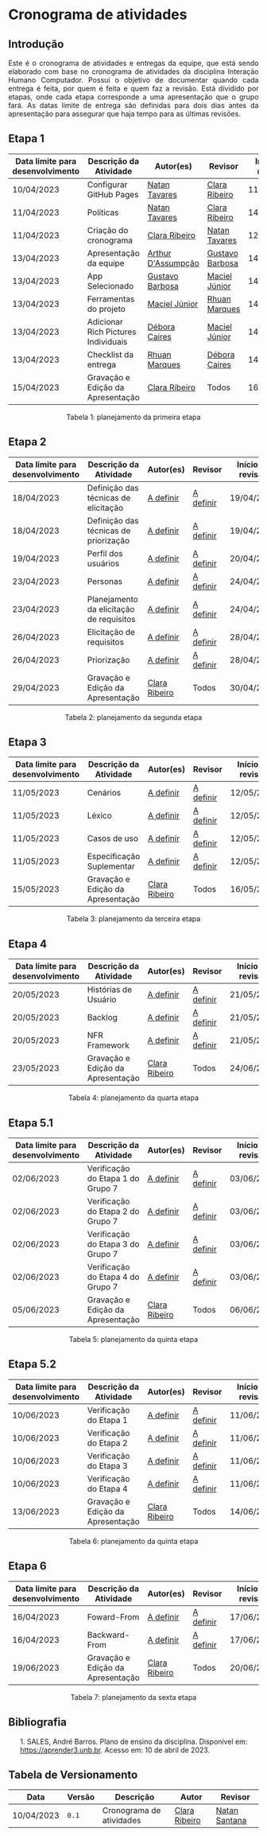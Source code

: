 # Cronograma de atividades

## Introdução


<div style="text-align: justify">
Este é o cronograma de atividades e entregas da equipe, que está sendo elaborado com base no cronograma de atividades da disciplina Interação Humano Computador. Possui o objetivo de documentar quando cada entrega é feita, por quem é feita e quem faz a revisão. Está dividido por etapas, onde cada etapa corresponde a uma apresentação que o grupo fará. As datas limite de entrega são definidas para dois dias antes da apresentação para assegurar que haja tempo para as últimas revisões.
</div>

## Etapa 1

Data limite para desenvolvimento | Descrição da Atividade | Autor(es) | Revisor | Início da revisão | Término da revisão
--------- | ----------------- | -------------- | ---------- | ------------- | --------------------
10/04/2023 | Configurar GitHub Pages | [Natan Tavares](https://github.com/Neitan2023) | [Clara Ribeiro](https://github.com/clara-ribeiro) | 11/04/2023 | 11/04/2023 |
11/04/2023 | Políticas | [Natan Tavares](https://github.com/Neitan2023) | [Clara Ribeiro](https://github.com/clara-ribeiro) | 14/04/2023 | 14/04/2023 |
11/04/2023 | Criação do cronograma | [Clara Ribeiro](https://github.com/clara-ribeiro) | [Natan Tavares](https://github.com/Neitan2023) | 12/04/2023 | 13/04/2023 |
13/04/2023 | Apresentação da equipe | [Arthur D'Assumpção](https://github.com/ArtAssLou) | [Gustavo Barbosa](https://github.com/brbsg) | 14/04/2023 | 14/04/2023 |
13/04/2023 | App Selecionado | [Gustavo Barbosa](https://github.com/brbsg) | [Maciel Júnior](https://github.com/macieljuniormax) | 14/04/2023 | 14/04/2023 |
13/04/2023 | Ferramentas do projeto | [Maciel Júnior](https://github.com/macieljuniormax) | [Rhuan Marques](https://github.com/RhuanMr) | 14/04/2023 | 14/04/2023 |
13/04/2023 | Adicionar Rich Pictures Individuais | [Débora Caires](https://github.com/deboracaires) | [Maciel Júnior](https://github.com/macieljuniormax) | 14/04/2023 | 14/04/2023 |
13/04/2023 | Checklist da entrega | [Rhuan Marques](https://github.com/RhuanMr) | [Débora Caires](https://github.com/deboracaires) | 14/04/2023 | 14/04/2023 |
15/04/2023 | Gravação e Edição da Apresentação | [Clara Ribeiro](https://github.com/clara-ribeiro) | Todos | 16/04/2023 | 17/04/2023 |

<div style="text-align: center">
<p>Tabela 1: planejamento da primeira etapa</p>
</div>

## Etapa 2

Data limite para desenvolvimento | Descrição da Atividade | Autor(es) | Revisor | Início da revisão | Término da revisão
--------- | ----------------- | -------------- | ---------- | ------------- | --------------------
18/04/2023 | Definição das técnicas de elicitação | [A definir](https://github.com/) | [A definir](https://github.com/) | 19/04/2023 | 19/04/2023
18/04/2023 | Definição das técnicas de priorização | [A definir](https://github.com/) | [A definir](https://github.com/) | 19/04/2023 | 19/04/2023
19/04/2023 | Perfil dos usuários | [A definir](https://github.com/) | [A definir](https://github.com/) | 20/04/2023 | 21/04/2023
23/04/2023 | Personas | [A definir](https://github.com/) | [A definir](https://github.com/) | 24/04/2023 | 24/04/2023
23/04/2023 | Planejamento da elicitação de requisitos | [A definir](https://github.com/) | [A definir](https://github.com/) | 24/04/2023 | 25/04/2023
26/04/2023 | Elicitação de requisitos | [A definir](https://github.com/) | [A definir](https://github.com/) | 28/04/2023 | 28/04/2023
26/04/2023 | Priorização | [A definir](https://github.com/) | [A definir](https://github.com/) | 28/04/2023 | 28/04/2023
29/04/2023 | Gravação e Edição da Apresentação | [Clara Ribeiro](https://github.com/clara-ribeiro) | Todos | 30/04/2023 | 30/04/2023

<div style="text-align: center">
<p>Tabela 2: planejamento da segunda etapa</p>
</div>

## Etapa 3

Data limite para desenvolvimento | Descrição da Atividade | Autor(es) | Revisor | Início da revisão | Término da revisão
--------- | ----------------- | -------------- | ---------- | ------------- | --------------------
11/05/2023 | Cenários | [A definir](https://github.com/) | [A definir](https://github.com/) | 12/05/2023 | 14/05/2023
11/05/2023 | Léxico | [A definir](https://github.com/) | [A definir](https://github.com/) | 12/05/2023 | 14/05/2023
11/05/2023 | Casos de uso | [A definir](https://github.com/) | [A definir](https://github.com/) | 12/05/2023 | 14/05/2023
11/05/2023 | Especificação Suplementar | [A definir](https://github.com/) | [A definir](https://github.com/) | 12/05/2023 | 14/05/2023
15/05/2023 | Gravação e Edição da Apresentação | [Clara Ribeiro](https://github.com/clara-ribeiro) | Todos | 16/05/2023 | 16/05/2023

<div style="text-align: center">
<p>Tabela 3: planejamento da terceira etapa</p>
</div>

## Etapa 4

Data limite para desenvolvimento | Descrição da Atividade | Autor(es) | Revisor | Início da revisão | Término da revisão
--------- | ----------------- | -------------- | ---------- | ------------- | --------------------
20/05/2023 | Histórias de Usuário | [A definir](https://github.com/) | [A definir](https://github.com/) | 21/05/2023 | 22/05/2023
20/05/2023 | Backlog | [A definir](https://github.com/) | [A definir](https://github.com/) | 21/05/2023| 22/05/2023
20/05/2023 | NFR Framework | [A definir](https://github.com/) | [A definir](https://github.com/) | 21/05/2023 | 22/05/2023
23/05/2023 | Gravação e Edição da Apresentação | [Clara Ribeiro](https://github.com/clara-ribeiro) | Todos | 24/06/2023 | 24/06/2023

<div style="text-align: center">
<p>Tabela 4: planejamento da quarta etapa</p>
</div>

## Etapa 5.1

Data limite para desenvolvimento | Descrição da Atividade | Autor(es) | Revisor | Início da revisão | Término da revisão
--------- | ----------------- | -------------- | ---------- | ------------- | --------------------
02/06/2023 | Verificação do Etapa 1 do Grupo 7 | [A definir](https://github.com/) | [A definir](https://github.com/) | 03/06/2023 | 04/06/2023
02/06/2023 | Verificação do Etapa 2 do Grupo 7 | [A definir](https://github.com/) | [A definir](https://github.com/) | 03/06/2023 | 04/06/2023
02/06/2023 | Verificação do Etapa 3 do Grupo 7 | [A definir](https://github.com/) | [A definir](https://github.com/) | 03/06/2023 | 04/06/2023
02/06/2023 | Verificação do Etapa 4 do Grupo 7 | [A definir](https://github.com/) | [A definir](https://github.com/) | 03/06/2023 | 04/06/2023
05/06/2023 | Gravação e Edição da Apresentação | [Clara Ribeiro](https://github.com/clara-ribeiro) | Todos | 06/06/2023 | 06/06/2023

<div style="text-align: center">
<p>Tabela 5: planejamento da quinta etapa</p>
</div>

## Etapa 5.2

Data limite para desenvolvimento | Descrição da Atividade | Autor(es) | Revisor | Início da revisão | Término da revisão
--------- | ----------------- | -------------- | ---------- | ------------- | --------------------
10/06/2023 | Verificação do Etapa 1 | [A definir](https://github.com/) | [A definir](https://github.com/) | 11/06/2023 | 12/06/2023
10/06/2023 | Verificação do Etapa 2 | [A definir](https://github.com/) | [A definir](https://github.com/) | 11/06/2023 | 12/06/2023
10/06/2023 | Verificação do Etapa 3 | [A definir](https://github.com/) | [A definir](https://github.com/) | 11/06/2023 | 12/06/2023
10/06/2023 | Verificação do Etapa 4 | [A definir](https://github.com/) | [A definir](https://github.com/) | 11/06/2023 | 12/06/2023
13/06/2023 | Gravação e Edição da Apresentação | [Clara Ribeiro](https://github.com/clara-ribeiro) | Todos | 14/06/2023 | 14/06/2023

<div style="text-align: center">
<p>Tabela 6: planejamento da quinta etapa</p>
</div>

## Etapa 6

Data limite para desenvolvimento | Descrição da Atividade | Autor(es) | Revisor | Início da revisão | Término da revisão
--------- | ----------------- | -------------- | ---------- | ------------- | --------------------
16/04/2023 | Foward-From | [A definir](https://github.com/) | [A definir](https://github.com/) | 17/06/2023 | 18/06/2023
16/04/2023 | Backward-From | [A definir](https://github.com/) | [A definir](https://github.com/) | 17/06/2023 | 18/06/2023
19/06/2023 | Gravação e Edição da Apresentação | [Clara Ribeiro](https://github.com/clara-ribeiro) | Todos | 20/06/2023 | 20/06/2023

<div style="text-align: center">
<p>Tabela 7: planejamento da sexta etapa</p>
</div>

## Bibliografia

 <p><ul>1. SALES, André Barros. Plano de ensino da disciplina. Disponível em: <a href="https://aprender3.unb.br">https://aprender3.unb.br</a>. Acesso em: 10 de abril de 2023.</ul></p>

## Tabela de Versionamento

| Data | Versão | Descrição | Autor | Revisor |
| ---- | ------ | --------- | ----- | ------- |
| 10/04/2023 | `0.1`  | Cronograma de atividades | [Clara Ribeiro](https://github.com/clara-ribeiro) | [Natan Santana](https://github.com/Neitan2023)